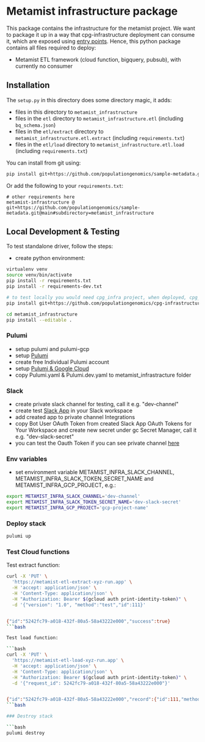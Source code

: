 # Metamist infrastructure package

This package contains the infrastructure for the metamist project.
We want to package it up in a way that cpg-infrastructure deployment can consume it, which are exposed
using [entry points](https://amir.rachum.com/python-entry-points/). Hence, this python package
contains all files required to deploy:

- Metamist ETL framework (cloud function, bigquery, pubsub), with currently no consumer

## Installation

The `setup.py` in this directory does some directory magic, it adds:

- files in this directory to `metamist_infrastructure`
- files in the `etl` directory to `metamist_infrastructure.etl` (including `bq_schema.json`)
- files in the `etl/extract` directory to `metamist_infrastructure.etl.extract` (including `requirements.txt`)
- files in the `etl/load` directory to `metamist_infrastructure.etl.load` (including `requirements.txt`)

You can install from git using:

```bash
pip install git+https://github.com/populationgenomics/sample-metadata.git@main#subdirectory=metamist_infrastructure
```

Or add the following to your `requirements.txt`:

```text
# other requirements here
metamist-infrastructure @ git+https://github.com/populationgenomics/sample-metadata.git@main#subdirectory=metamist_infrastructure
```


## Local Development & Testing

To test standalone driver, follow the steps:

- create python environment:

```bash
virtualenv venv
source venv/bin/activate
pip install -r requirements.txt
pip install -r requirements-dev.txt

# to test locally you would need cpg_infra project, when deployed, cpg_infra is already installed
pip install git+https://github.com/populationgenomics/cpg-infrastructure.git

cd metamist_infrastructure
pip install --editable .

```

### Pulumi

- setup pulumi and pulumi-gcp
- setup [Pulumi](https://www.pulumi.com/docs/install/)
- create free Individual Pulumi account
- setup [Pulumi & Google Cloud](https://www.pulumi.com/docs/clouds/gcp/get-started/)
- copy Pulumi.yaml & Pulumi.dev.yaml to metamist_infrastracture folder

### Slack

- create private slack channel for testing, call it e.g. "dev-channel"
- create test [Slack App](https://api.slack.com/start/quickstart) in your Slack workspace
- add created app to private channel Integrations
- copy Bot User OAuth Token from created Slack App OAuth Tokens for Your Workspace and create new secret under gc Secret Manager, call it e.g. "dev-slack-secret"
- you can test the Oauth Token if you can see private channel [here](https://api.slack.com/tutorials/tracks)

### Env variables

- set environment variable METAMIST_INFRA_SLACK_CHANNEL, METAMIST_INFRA_SLACK_TOKEN_SECRET_NAME and METAMIST_INFRA_GCP_PROJECT, e.g.:

```bash
export METAMIST_INFRA_SLACK_CHANNEL='dev-channel'
export METAMIST_INFRA_SLACK_TOKEN_SECRET_NAME='dev-slack-secret'
export METAMIST_INFRA_GCP_PROJECT='gcp-project-name'
```

### Deploy stack

```bash
pulumi up
```

### Test Cloud functions

Test extract function:

```bash
curl -X 'PUT' \
  'https://metamist-etl-extract-xyz-run.app' \
  -H 'accept: application/json' \
  -H 'Content-Type: application/json' \
  -H "Authorization: Bearer $(gcloud auth print-identity-token)" \
  -d '{"version": "1.0", "method":"test","id":111}'


{"id":"5242fc79-a018-432f-80a5-58a43222e000","success":true}
```bash

Test load function:

```bash
curl -X 'PUT' \
  'https://metamist-etl-load-xyz-run.app' \
  -H 'accept: application/json' \
  -H 'Content-Type: application/json' \
  -H "Authorization: Bearer $(gcloud auth print-identity-token)" \
  -d '{"request_id": 5242fc79-a018-432f-80a5-58a43222e000"}'


{"id":"5242fc79-a018-432f-80a5-58a43222e000","record":{"id":111,"method":"test","version":"1.0"},"success":true}
```bash

### Destroy stack

```bash
pulumi destroy
```
